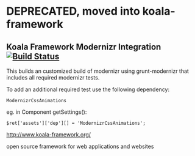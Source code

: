 
# DEPRECATED, moved into koala-framework

## Koala Framework Modernizr Integration [![Build Status](https://travis-ci.org/koala-framework/kwf-modernizr.svg?branch=master)](https://travis-ci.org/koala-framework/kwf-modernizr)

This builds an customized build of modernizr using grunt-modernizr that includes all required modernizr tests.

To add an additional required test use the following dependency:

    ModernizrCssAnimations


eg. in Component getSettings():

    $ret['assets']['dep'][] = 'ModernizrCssAnimations';


http://www.koala-framework.org/

open source framework for web applications and websites
